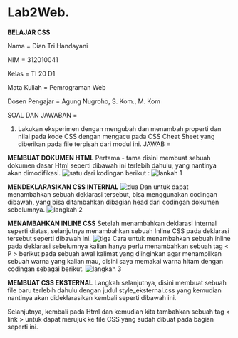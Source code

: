 # Lab2Web.
**BELAJAR CSS**

Nama 			= Dian Tri Handayani 

NIM			= 312010041

Kelas			= TI 20 D1

Mata Kuliah		= Pemrograman Web

Dosen Pengajar	= Agung Nugroho, S. Kom., M. Kom

SOAL DAN JAWABAN =
1. Lakukan eksperimen dengan mengubah dan menambah properti dan nilai pada kode CSS dengan mengacu pada CSS Cheat Sheet yang diberikan pada file terpisah dari modul ini.
JAWAB =

**MEMBUAT DOKUMEN HTML**
Pertama - tama disini membuat sebuah dokumen dasar Html seperti dibawah ini terlebih dahulu, yang nantinya akan dimodifikasi.
![satu](https://user-images.githubusercontent.com/101880835/160219386-a1fe9514-6842-46db-aba1-361e6b6af878.png)
dari kodingan berikut :
![lankah 1](https://user-images.githubusercontent.com/101880835/160219458-10737d75-dba8-4f3f-a16c-6518de6040e9.png)

**MENDEKLARASIKAN CSS INTERNAL**
![dua](https://user-images.githubusercontent.com/101880835/160219640-70c12c38-7725-4677-83e4-2d7cf9eec607.png)
Dan untuk dapat menambahkan sebuah deklarasi tersebut, bisa menggunakan codingan dibawah, yang bisa ditambahkan dibagian head dari codingan dokumen sebelumnya.
![langkah 2](https://user-images.githubusercontent.com/101880835/160219630-8310ac7f-4c51-444d-9d64-59667272caa8.png)

**MENAMBAHKAN INLINE CSS**
Setelah menambahkan deklarasi internal seperti diatas, selanjutnya menambahkan sebuah Inline CSS pada deklarasi tersebut seperti dibawah ini.
![tiga](https://user-images.githubusercontent.com/101880835/160219906-7c404e79-a2fb-4c31-986f-2f76cc9ffe91.png)
Cara untuk menambahkan sebuah inline pada deklarasi sebelumnya kalian hanya perlu menambahkan sebuah tag < P > berikut pada sebuah awal kalimat yang diinginkan agar menampilkan sebuah warna yang kalian mau, disini saya memakai warna hitam dengan codingan sebagai berikut.
![langkah 3](https://user-images.githubusercontent.com/101880835/160219896-b53f4ec3-d214-473d-ace2-31e9b7b65996.png)

**MEMBUAT CSS EKSTERNAL**
Langkah selanjutnya, disini membuat sebuah file baru terlebih dahulu dengan judul style_eksternal.css yang kemudian nantinya akan dideklarasikan kembali seperti dibawah ini.

Selanjutnya, kembali pada Html dan kemudian kita tambahkan sebuah tag < link > untuk dapat merujuk ke file CSS yang sudah dibuat pada bagian seperti ini.

